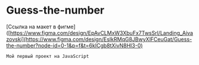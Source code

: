 # Guess-the-number

[Ссылка на макет в фигме]([https://www.figma.com/design/EpAvCLMxW3XbuFx7TwsSrl/Landing_Aivazovski](https://www.figma.com/design/EsIkRMqG8JBwyXlFCeuGat/Guess-the-number?node-id=0-1&p=f&t=6kICgb8tXivN8HI3-0)

```
Мой первый проект на JavaScript
```

